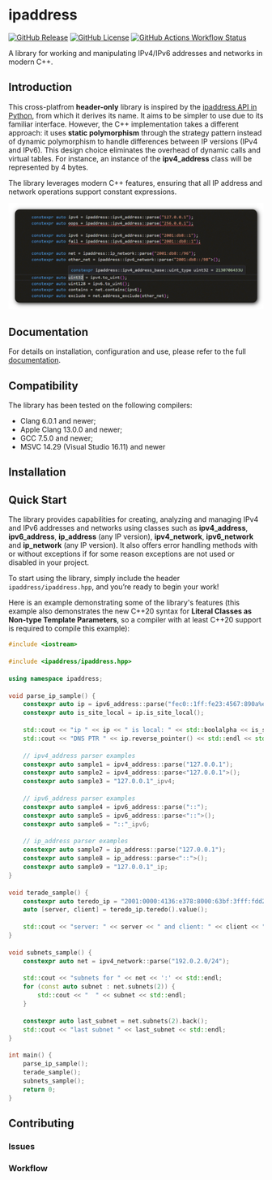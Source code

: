 # ipaddress

[![GitHub Release](https://img.shields.io/github/v/release/vladimirshaleev/ipaddress?sort=semver&display_name=tag)](https://github.com/VladimirShaleev/ipaddress/releases)
[![GitHub License](https://img.shields.io/github/license/vladimirshaleev/ipaddress)](https://github.com/VladimirShaleev/ipaddress/blob/main/LICENSE)
[![GitHub Actions Workflow Status](https://img.shields.io/github/actions/workflow/status/vladimirshaleev/ipaddress/tests.yml?branch=main&logo=github&label=tests)
](https://github.com/VladimirShaleev/ipaddress/actions/workflows/tests.yml)

A library for working and manipulating IPv4/IPv6 addresses and networks in modern C++.

## Introduction

This cross-platfrom **header-only** library is inspired by the [ipaddress API in Python](https://docs.python.org/3.12/library/ipaddress.html), 
from which it derives its name. It aims to be simpler to use due to its familiar interface. However, the C++ implementation takes 
a different approach: it uses **static polymorphism** through the strategy pattern instead of dynamic polymorphism to handle 
differences between IP versions (IPv4 and IPv6). This design choice eliminates the overhead of dynamic calls and virtual tables. 
For instance, an instance of the **ipv4_address** class will be represented by 4 bytes.

The library leverages modern C++ features, ensuring that all IP address and network operations support constant expressions. 

![Constexpr](doc/img/constexpr.png "Errors are known at Compile Time")

## Documentation

For details on installation, configuration and use, please refer to the full [documentation](https://vladimirshaleev.github.io/ipaddress/).

## Compatibility

The library has been tested on the following compilers:

* Clang 6.0.1 and newer;
* Apple Clang 13.0.0 and newer;
* GCC 7.5.0 and newer;
* MSVC 14.29 (Visual Studio 16.11) and newer

## Installation



## Quick Start

The library provides capabilities for creating, analyzing and managing IPv4 and IPv6 addresses and networks using classes such 
as **ipv4_address**, **ipv6_address**, **ip_address** (any IP version), **ipv4_network**, **ipv6_network** and **ip_network** 
(any IP version). It also offers error handling methods with or without exceptions if for some reason exceptions are not used 
or disabled in your project.

To start using the library, simply include the header `ipaddress/ipaddress.hpp`, and you’re ready to begin your work!

Here is an example demonstrating some of the library's features (this example also demonstrates the new C++20 syntax for 
**Literal Classes as Non-type Template Parameters**, so a compiler with at least C++20 support is required to compile this example):

```cpp
#include <iostream>

#include <ipaddress/ipaddress.hpp>

using namespace ipaddress;

void parse_ip_sample() {
    constexpr auto ip = ipv6_address::parse("fec0::1ff:fe23:4567:890a%eth2");
    constexpr auto is_site_local = ip.is_site_local();

    std::cout << "ip " << ip << " is local: " << std::boolalpha << is_site_local << std::endl;
    std::cout << "DNS PTR " << ip.reverse_pointer() << std::endl << std::endl;
    
    // ipv4_address parser examples
    constexpr auto sample1 = ipv4_address::parse("127.0.0.1");
    constexpr auto sample2 = ipv4_address::parse<"127.0.0.1">();
    constexpr auto sample3 = "127.0.0.1"_ipv4;

    // ipv6_address parser examples
    constexpr auto sample4 = ipv6_address::parse("::");
    constexpr auto sample5 = ipv6_address::parse<"::">();
    constexpr auto sample6 = "::"_ipv6;

    // ip_address parser examples
    constexpr auto sample7 = ip_address::parse("127.0.0.1");
    constexpr auto sample8 = ip_address::parse<"::">();
    constexpr auto sample9 = "127.0.0.1"_ip;
}

void terade_sample() {
    constexpr auto teredo_ip = "2001:0000:4136:e378:8000:63bf:3fff:fdd2"_ipv6;
    auto [server, client] = teredo_ip.teredo().value();

    std::cout << "server: " << server << " and client: " << client << " for " << teredo_ip << std::endl << std::endl;
}

void subnets_sample() {
    constexpr auto net = ipv4_network::parse("192.0.2.0/24");

    std::cout << "subnets for " << net << ':' << std::endl;
    for (const auto subnet : net.subnets(2)) {
        std::cout << "  " << subnet << std::endl;
    }

    constexpr auto last_subnet = net.subnets(2).back();
    std::cout << "last subnet " << last_subnet << std::endl;
}

int main() {
    parse_ip_sample();
    terade_sample();
    subnets_sample();
    return 0;
}
```

## Contributing

### Issues

### Workflow
